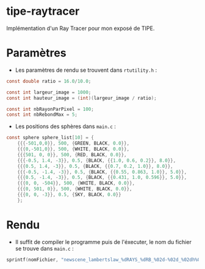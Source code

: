 # tipe-raytracer
Implémentation d'un Ray Tracer pour mon exposé de TIPE.

# Paramètres
- Les paramètres de rendu se trouvent dans `rtutility.h` :

```C
const double ratio = 16.0/10.0;

const int largeur_image = 1000;
const int hauteur_image = (int)(largeur_image / ratio);

const int nbRayonParPixel = 100;
const int nbRebondMax = 5;
```

- Les positions des sphères dans `main.c` :

```C
const sphere sphere_list[10] = {
    {{{-501,0,0}}, 500, {GREEN, BLACK, 0.0}},                 
    {{{0,-501,0}}, 500, {WHITE, BLACK, 0.0}},                 
    {{{501, 0, 0}}, 500, {RED, BLACK, 0.0}},                  
    {{{-0.5, 1.4, -3}}, 0.5, {BLACK, {{1.0, 0.6, 0.2}}, 8.0}},   
    {{{0.5, 1.4, -3}}, 0.5, {BLACK, {{0.7, 0.2, 1.0}}, 8.0}},   
    {{{-0.5, -1.4, -3}}, 0.5, {BLACK, {{0.55, 0.863, 1.0}}, 5.0}},   
    {{{0.5, -1.4, -3}}, 0.5, {BLACK, {{0.431, 1.0, 0.596}}, 5.0}},   
    {{{0, 0, -504}}, 500, {WHITE, BLACK, 0.0}},               
    {{{0, 501, 0}}, 500, {WHITE, BLACK, 0.0}},                
    {{{0, 0, -3}}, 0.5, {SKY, BLACK, 0.0}}                    
    };
```

# Rendu
- Il suffit de compiler le programme puis de l'éxecuter, le nom du fichier se trouve dans `main.c` :

```C
sprintf(nomFichier, "newscene_lambertslaw_%dRAYS_%dRB_%02d-%02d_%02dh%02d.ppm", nbRayonParPixel, nbRebondMax-1, temps->tm_mday, temps->tm_mon + 1, temps->tm_hour, temps->tm_min);
```



